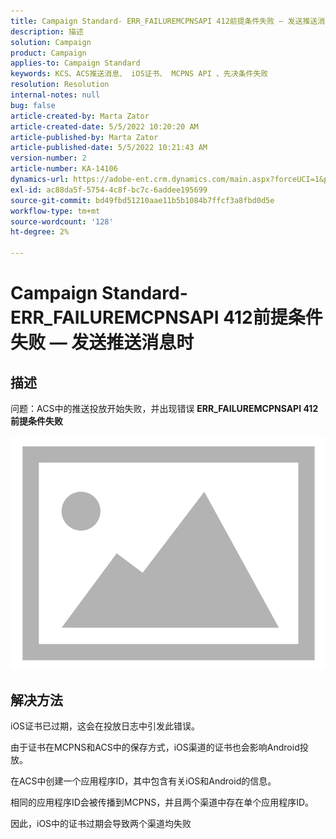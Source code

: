 ```yaml
---
title: Campaign Standard- ERR_FAILUREMCPNSAPI 412前提条件失败 — 发送推送消息时
description: 描述
solution: Campaign
product: Campaign
applies-to: Campaign Standard
keywords: KCS、ACS推送消息、 iOS证书、 MCPNS API 、先决条件失败
resolution: Resolution
internal-notes: null
bug: false
article-created-by: Marta Zator
article-created-date: 5/5/2022 10:20:20 AM
article-published-by: Marta Zator
article-published-date: 5/5/2022 10:21:43 AM
version-number: 2
article-number: KA-14106
dynamics-url: https://adobe-ent.crm.dynamics.com/main.aspx?forceUCI=1&pagetype=entityrecord&etn=knowledgearticle&id=1f2a0af4-5ccc-ec11-a7b5-6045bd00dbbc
exl-id: ac88da5f-5754-4c8f-bc7c-6addee195699
source-git-commit: bd49fbd51210aae11b5b1084b7ffcf3a8fbd0d5e
workflow-type: tm+mt
source-wordcount: '128'
ht-degree: 2%

---
```


# Campaign Standard- ERR_FAILUREMCPNSAPI 412前提条件失败 — 发送推送消息时

## 描述


问题：ACS中的推送投放开始失败，并出现错误 <b>ERR_FAILUREMCPNSAPI 412前提条件失败 </b>

![](assets/___2d51c51d-5dcc-ec11-a7b5-6045bd00dbbc___.png)




## 解决方法


iOS证书已过期，这会在投放日志中引发此错误。

由于证书在MCPNS和ACS中的保存方式，iOS渠道的证书也会影响Android投放。

在ACS中创建一个应用程序ID，其中包含有关iOS和Android的信息。

相同的应用程序ID会被传播到MCPNS，并且两个渠道中存在单个应用程序ID。

因此，iOS中的证书过期会导致两个渠道均失败
